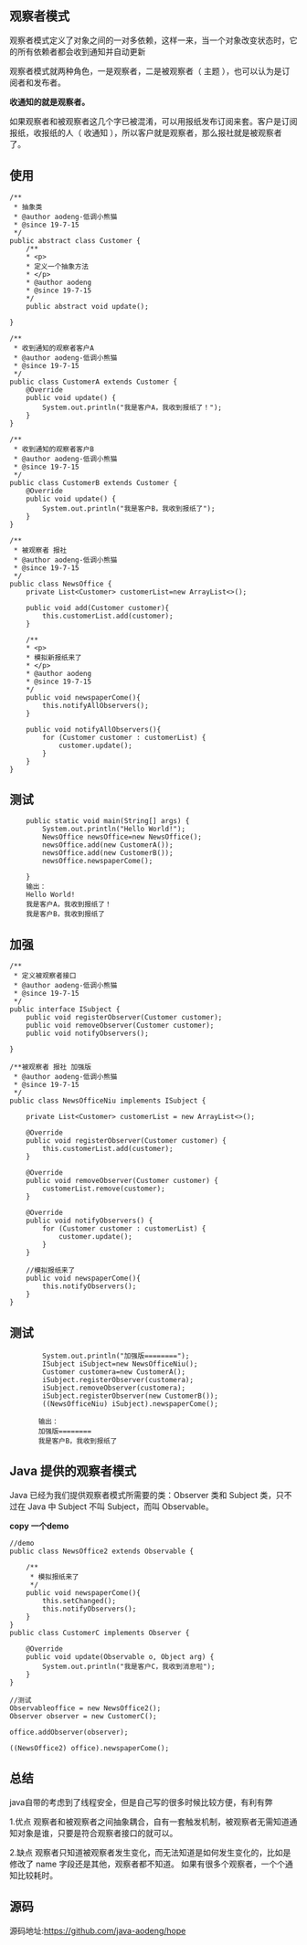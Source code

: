 ## 观察者模式

观察者模式定义了对象之间的一对多依赖，这样一来，当一个对象改变状态时，它的所有依赖者都会收到通知并自动更新

观察者模式就两种角色，一是观察者，二是被观察者（ 主题 ），也可以认为是订阅者和发布者。

**收通知的就是观察者。**

如果观察者和被观察者这几个字已被混淆，可以用报纸发布订阅来套。客户是订阅报纸，收报纸的人（ 收通知 ），所以客户就是观察者，那么报社就是被观察者了。

## 使用
```
/**
 * 抽象类
 * @author aodeng-低调小熊猫
 * @since 19-7-15
 */
public abstract class Customer {
    /**
    * <p>
    * 定义一个抽象方法
    * </p>
    * @author aodeng
    * @since 19-7-15
    */
    public abstract void update();

}
```

```
/**
 * 收到通知的观察者客户A
 * @author aodeng-低调小熊猫
 * @since 19-7-15
 */
public class CustomerA extends Customer {
    @Override
    public void update() {
        System.out.println("我是客户A，我收到报纸了！");
    }
}
```

```
/**
 * 收到通知的观察者客户B
 * @author aodeng-低调小熊猫
 * @since 19-7-15
 */
public class CustomerB extends Customer {
    @Override
    public void update() {
        System.out.println("我是客户B，我收到报纸了");
    }
}
```

```
/**
 * 被观察者 报社
 * @author aodeng-低调小熊猫
 * @since 19-7-15
 */
public class NewsOffice {
    private List<Customer> customerList=new ArrayList<>();

    public void add(Customer customer){
        this.customerList.add(customer);
    }

    /** 
    * <p>
    * 模拟新报纸来了
    * </p> 
    * @author aodeng
    * @since 19-7-15
    */
    public void newspaperCome(){
        this.notifyAllObservers();
    }

    public void notifyAllObservers(){
        for (Customer customer : customerList) {
            customer.update();
        }
    }
}
```
## 测试
```
    public static void main(String[] args) {
        System.out.println("Hello World!");
        NewsOffice newsOffice=new NewsOffice();
        newsOffice.add(new CustomerA());
        newsOffice.add(new CustomerB());
        newsOffice.newspaperCome();

    }
    输出：
    Hello World!
    我是客户A，我收到报纸了！
    我是客户B，我收到报纸了
```
## 加强

```
/**
 * 定义被观察者接口
 * @author aodeng-低调小熊猫
 * @since 19-7-15
 */
public interface ISubject {
    public void registerObserver(Customer customer);
    public void removeObserver(Customer customer);
    public void notifyObservers();

}
```
```
/**被观察者 报社 加强版
 * @author aodeng-低调小熊猫
 * @since 19-7-15
 */
public class NewsOfficeNiu implements ISubject {

    private List<Customer> customerList = new ArrayList<>();

    @Override
    public void registerObserver(Customer customer) {
        this.customerList.add(customer);
    }

    @Override
    public void removeObserver(Customer customer) {
        customerList.remove(customer);
    }

    @Override
    public void notifyObservers() {
        for (Customer customer : customerList) {
            customer.update();
        }
    }

    //模拟报纸来了
    public void newspaperCome(){
        this.notifyObservers();
    }
}
```
## 测试

```
        System.out.println("加强版========");
        ISubject iSubject=new NewsOfficeNiu();
        Customer customera=new CustomerA();
        iSubject.registerObserver(customera);
        iSubject.removeObserver(customera);
        iSubject.registerObserver(new CustomerB());
        ((NewsOfficeNiu) iSubject).newspaperCome();
        
       输出：
       加强版========
       我是客户B，我收到报纸了
```

## Java 提供的观察者模式

Java 已经为我们提供观察者模式所需要的类：Observer 类和 Subject 类，只不过在 Java 中 Subject 不叫 Subject，而叫 Observable。

**copy 一个demo** 

```
//demo
public class NewsOffice2 extends Observable {

    /**
     * 模拟报纸来了
     */
    public void newspaperCome(){
        this.setChanged();
        this.notifyObservers();
    }
}
public class CustomerC implements Observer {

    @Override
    public void update(Observable o, Object arg) {
        System.out.println("我是客户C，我收到消息啦");
    }
}

//测试
Observableoffice = new NewsOffice2();
Observer observer = new CustomerC();

office.addObserver(observer);

((NewsOffice2) office).newspaperCome();
```

## 总结

java自带的考虑到了线程安全，但是自己写的很多时候比较方便，有利有弊

1.优点
观察者和被观察者之间抽象耦合，自有一套触发机制，被观察者无需知道通知对象是谁，只要是符合观察者接口的就可以。

2.缺点
观察者只知道被观察者发生变化，而无法知道是如何发生变化的，比如是修改了 name 字段还是其他，观察者都不知道。
如果有很多个观察者，一个个通知比较耗时。

## 源码

源码地址:https://github.com/java-aodeng/hope